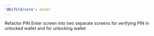 ```yaml
---
'@bifold/core': minor
---
```


Refactor PIN Enter screen into two separate screens for verifying PIN in unlocked wallet and for unlocking wallet
